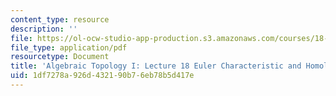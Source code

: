 ```yaml
---
content_type: resource
description: ''
file: https://ol-ocw-studio-app-production.s3.amazonaws.com/courses/18-905-algebraic-topology-i-fall-2016/1df7278a926d432190b76eb78b5d417e_MIT18_905F16_lec18.pdf
file_type: application/pdf
resourcetype: Document
title: 'Algebraic Topology I: Lecture 18 Euler Characteristic and Homology Approximation'
uid: 1df7278a-926d-4321-90b7-6eb78b5d417e
---
```

